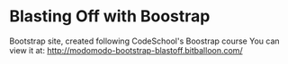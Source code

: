 # Blasting Off with Boostrap
Bootstrap site, created following CodeSchool's Boostrap course 
You can view it at:
http://modomodo-bootstrap-blastoff.bitballoon.com/

